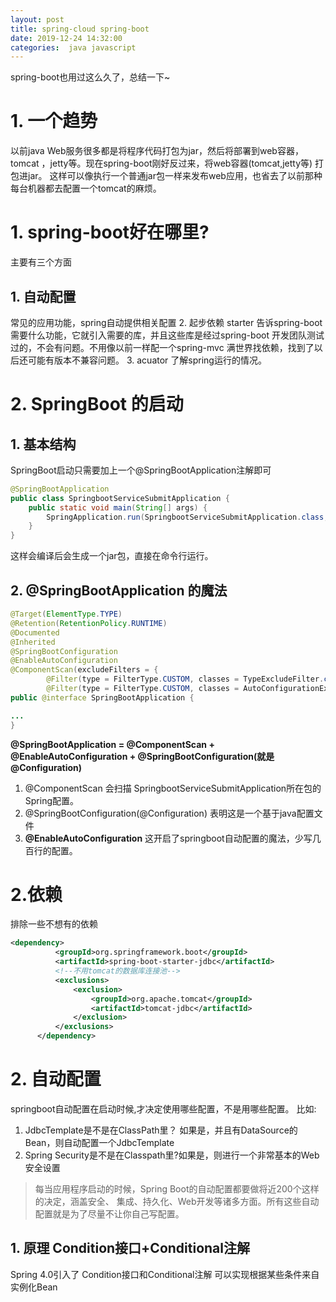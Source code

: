 ```yaml
---
layout: post
title: spring-cloud spring-boot
date: 2019-12-24 14:32:00
categories:  java javascript
---
```

spring-boot也用过这么久了，总结一下~
# 1. 一个趋势
以前java Web服务很多都是将程序代码打包为jar，然后将部署到web容器，tomcat ，jetty等。现在spring-boot刚好反过来，将web容器(tomcat,jetty等) 打包进jar。 这样可以像执行一个普通jar包一样来发布web应用，也省去了以前那种每台机器都去配置一个tomcat的麻烦。

# 1. spring-boot好在哪里?
主要有三个方面
## 1. 自动配置
   常见的应用功能，spring自动提供相关配置
2. 起步依赖 starter
   告诉spring-boot需要什么功能，它就引入需要的库，并且这些库是经过spring-boot 开发团队测试过的，不会有问题。不用像以前一样配一个spring-mvc 满世界找依赖，找到了以后还可能有版本不兼容问题。
3. acuator
   了解spring运行的情况。



# 2. SpringBoot 的启动
## 1. 基本结构
SpringBoot启动只需要加上一个@SpringBootApplication注解即可
```java
@SpringBootApplication
public class SpringbootServiceSubmitApplication {
    public static void main(String[] args) {
        SpringApplication.run(SpringbootServiceSubmitApplication.class, args); //负责启动引导应用程序
    }
}
```
这样会编译后会生成一个jar包，直接在命令行运行。

## 2. @SpringBootApplication 的魔法

```java
@Target(ElementType.TYPE)
@Retention(RetentionPolicy.RUNTIME)
@Documented
@Inherited
@SpringBootConfiguration
@EnableAutoConfiguration
@ComponentScan(excludeFilters = {
		@Filter(type = FilterType.CUSTOM, classes = TypeExcludeFilter.class),
		@Filter(type = FilterType.CUSTOM, classes = AutoConfigurationExcludeFilter.class) })
public @interface SpringBootApplication {

... 
}
```

**@SpringBootApplication = @ComponentScan + @EnableAutoConfiguration + @SpringBootConfiguration(就是@Configuration)**
1.  @ComponentScan 会扫描 SpringbootServiceSubmitApplication所在包的Spring配置。
2. @SpringBootConfiguration(@Configuration) 表明这是一个基于java配置文件
3. **@EnableAutoConfiguration**  这开启了springboot自动配置的魔法，少写几百行的配置。

# 2.依赖 
  排除一些不想有的依赖
  ```xml
 <dependency>
            <groupId>org.springframework.boot</groupId>
            <artifactId>spring-boot-starter-jdbc</artifactId>
            <!--不用tomcat的数据库连接池-->
            <exclusions>
                <exclusion>
                    <groupId>org.apache.tomcat</groupId>
                    <artifactId>tomcat-jdbc</artifactId>
                </exclusion>
            </exclusions>
        </dependency>
```

# 2. 自动配置
  springboot自动配置在启动时候,才决定使用哪些配置，不是用哪些配置。
  比如: 
  1. JdbcTemplate是不是在ClassPath里？ 如果是，并且有DataSource的Bean，则自动配置一个JdbcTemplate   
  2. Spring Security是不是在Classpath里?如果是，则进行一个非常基本的Web安全设置

  >每当应用程序启动的时候，Spring Boot的自动配置都要做将近200个这样的决定，涵盖安全、 
  >集成、持久化、Web开发等诸多方面。所有这些自动配置就是为了尽量不让你自己写配置。


## 1. 原理 Condition接口+Conditional注解
Spring 4.0引入了  Condition接口和Conditional注解  可以实现根据某些条件来自实例化Bean
